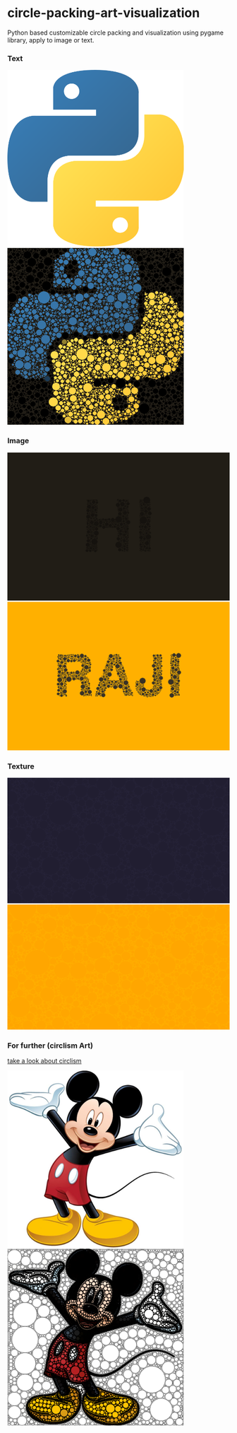 # circle-packing-art-visualization
Python based customizable circle packing and visualization using pygame library, apply to image or text.

### Text
<p><a target="_blank" rel="noopener noreferrer" href="https://github.com/pthavarasa/circle-packing-art-visualization/raw/master/images/python_logo.png"><img src="https://github.com/pthavarasa/circle-packing-art-visualization/raw/master/images/python_logo.png" style="max-width:100%;" width="400px"></a><a target="_blank" rel="noopener noreferrer" href="https://github.com/pthavarasa/circle-packing-art-visualization/raw/master/images/circle_packing_image.png"><img src="https://github.com/pthavarasa/circle-packing-art-visualization/raw/master/images/circle_packing_image.png" style="max-width:100%;" width="400px"></a></p>

### Image
![](images/circle_packing_text.png)
![](images/circle_packing_text2.png)

### Texture
![](images/circle.png)
![](images/circle1.png)

### For further (circlism Art)
[take a look about circlism](https://github.com/ArihantJain456/Circlism)
<p><a target="_blank" rel="noopener noreferrer" href="https://github.com/ArihantJain456/Circlism/blob/master/images/input/cart.jpg"><img src="https://github.com/ArihantJain456/Circlism/raw/master/images/input/cart.jpg" style="max-width:100%;" width="400px"></a><a target="_blank" rel="noopener noreferrer" href="https://github.com/ArihantJain456/Circlism/blob/master/images/output/cartoon_out.png"><img src="https://github.com/ArihantJain456/Circlism/raw/master/images/output/cartoon_out.png" style="max-width:100%;" width="400px"></a></p>
